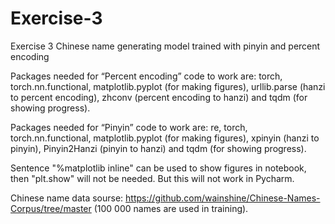 # Exercise-3
Exercise 3 Chinese name generating model trained with pinyin and percent encoding

Packages needed for “Percent encoding” code to work are: torch, torch.nn.functional, matplotlib.pyplot (for making figures), urllib.parse (hanzi to percent encoding), zhconv (percent encoding to hanzi) and tqdm (for showing progress).

Packages needed for “Pinyin” code to work are: re, torch, torch.nn.functional, matplotlib.pyplot (for making figures), xpinyin (hanzi to pinyin), Pinyin2Hanzi (pinyin to hanzi) and tqdm (for showing progress).

Sentence "%matplotlib inline" can be used to show figures in notebook, then "plt.show" will not be needed. But this will not work in Pycharm.

Chinese name data sourse: https://github.com/wainshine/Chinese-Names-Corpus/tree/master (100 000 names are used in training).
